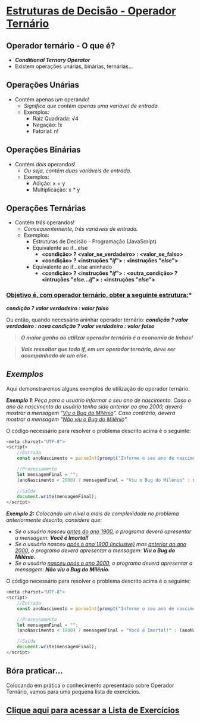 # <u>**Estruturas de Decisão - Operador Ternário**</u>

## **Operador ternário - O que é?**

* **_Conditional Ternary Operator_**
* Existem operações unárias, binárias, ternárias...

## **Operações Unárias**
- Contém apenas _um_ operando!
  - _Significa que contém apenas uma variável de entrada._
  - Exemplos:
    * Raiz Quadrada: √4
    * Negação: !x
    * Fatorial: n!

## **Operações Binárias**
- Contém _dois_ operandos!
  - _Ou seja, contém duas variáveis de entrada._
  - Exemplos:
    * Adição: x + y
    * Multiplicação: x * y

## **Operações Ternárias**
- Contém _três_ operandos!
  - _Consequentemente, três variáveis de entrada._
  - Exemplos:
    * Estruturas de Decisão - Programação (JavaScript)
    * Equivalente ao if...else
      * **<condição> ? <valor_se_verdadeiro> : <valor_se_falso>**
      * **<condição> ? <instruções "_if_"> : <instruções "_else_">**
    * Equivalente ao if...else aninhado
      * **<condição> ? <instruções "_if_">**
        **: <outra_condição> ? <intruções "_else...if_">**
        **: <instruções "_else_">**


### <u>Objetivo é, com operador ternário, obter a seguinte estrutura:</u>*
**_condição ? valor verdadeiro : valor falso_**

Ou então, quando necessário aninhar operador ternário:
**_condição ? valor verdadeiro : nova condição ? valor verdadeiro : valor falso_**

> **_O maior ganho ao utilizar operador ternário é a economia de linhas!_**

> ***Vale ressaltar que todo if, em um operador ternário, deve ser acompanhado de um else.***

## ***Exemplos***

Aqui demonstraremos alguns exemplos de utilização do operador ternário.

_**Exemplo 1**: Peça para o usuário informar o seu ano de nascimento. Caso o ano de nascimento do usuário tenha sido anterior ao ano 2000, deverá mostrar a mensagem "<u>Viu o Bug do Milênio</u>". Caso contrário, deverá mostrar a mensagem "<u>Não viu o Bug do Milênio</u>"._

O código necessário para resolver o problema descrito acima é o seguinte:

```javascript
<meta charset="UTF-8">
<script>
    //Entrada
    const anoNascimento = parseInt(prompt("Informe o seu ano de nascimento: "));

    //Processamento
    let mensagemFinal = "";
    (anoNascimento < 2000) ? mensagemFinal = "Viu o Bug do Milênio" : mensagemFinal = "Não viu o Bug do Milênio";
    
    //Saída
    document.write(mensagemFinal);
</script>

```

_**Exemplo 2:** Colocando um nível a mais de complexidade no problema anteriormente descrito, considere que:_
- _Se o usuário nasceu <u>antes do ano 1900</u>, o programa deverá apresentar a mensagem: **Você é Imortal!**_
- _Se o usuário nasceu <u>após o ano 1900 (inclusive)</u> mas <u>anterior ao ano 2000</u>, o programa deverá apresentar a mensagem: **Viu o Bug do Milênio.**_
- _Se o usuário <u>nasceu após o ano 2000</u>, o programa deverá apresentar a mensagem: **Não viu o Bug do Milênio.**_

O código necessário para resolver o problema descrito acima é o seguinte:

```javascript
<meta charset="UTF-8">
<script>
    //Entrada
    const anoNascimento = parseInt(prompt("Informe o seu ano de nascimento: "));

    //Processamento
    let mensagemFinal = "";
    (anoNascimento < 1900) ? mensagemFinal = "Você é Imortal!" : (anoNascimento < 2000) ? mensagemFinal = "Viu o Bug do Milênio" : mensagemFinal = "Não viu o Bug do Milênio";

    //Saída
    document.write(mensagemFinal);
</script>
```

## **Bóra praticar...**

Colocando em prática o conhecimento apresentado sobre Operador Ternário, vamos para uma pequena lista de exercícios.

## [**<u>Clique aqui para acessar a Lista de Exercícios</u>**](03_02_01_listaExercicios/README.md)